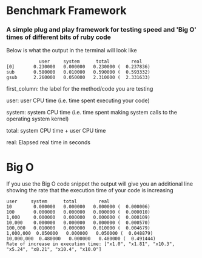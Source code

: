 # Benchmark Framework

### A simple plug and play framework for testing speed and 'Big O' times of different bits of ruby code

Below is what the output in the terminal will look like

```
            user     system      total        real
[0]       0.230000   0.000000   0.230000 (  0.237836)
sub       0.580000   0.010000   0.590000 (  0.593332)
gsub      2.260000   0.050000   2.310000 (  2.331633)

```

first_column: the label for the method/code you are testing

user: user CPU time (i.e. time spent executing your code)

system: system CPU time (i.e. time spent making system calls to the operating system kernel)

total: system CPU time + user CPU time

real: Elapsed real time in seconds

# Big O

If you use the Big O code snippet the output will give you an additional line showing the rate that the execution time of your code is increasing

```
user     system      total        real
10        0.000000   0.000000   0.000000 (  0.000006)
100       0.000000   0.000000   0.000000 (  0.000010)
1,000     0.000000   0.000000   0.000000 (  0.000109)
10,000    0.000000   0.000000   0.000000 (  0.000570)
100,000   0.010000   0.000000   0.010000 (  0.004679)
1,000,000  0.050000   0.000000   0.050000 (  0.048879)
10,000,000  0.480000   0.000000   0.480000 (  0.491444)
Rate of increase in execution time: ["x1.0", "x1.81", "x10.3", "x5.24", "x8.21", "x10.4", "x10.0"]

```
